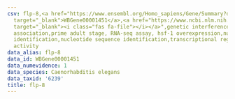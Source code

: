 ```yaml
---
csv: flp-8,<a href="https://www.ensembl.org/Homo_sapiens/Gene/Summary?db=core;g=WBGene00001451"
  target="_blank">WBGene00001451</a>,<a href="https://www.ncbi.nlm.nih.gov/pubmed/30894454"
  target="_blank"><i class="fas fa-file"></i></a>",genetic interference,functional
  association,prime adult stage, RNA-seq assay, hsf-1 overexpression,nucleotide sequence
  identification,nucleotide sequence identification,transcriptional regulation,up-regulates
  activity
data_alias: flp-8
data_id: WBGene00001451
data_numevidence: 1
data_species: Caenorhabditis elegans
data_taxid: '6239'
title: flp-8
---
```

